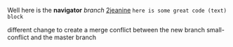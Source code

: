 Well here is the **navigator**  *branch*
[2jeanine](http://2jeanine.github.io)
`here is some great code (text) block`

different change to create a merge conflict between the
new branch small-conflict and the master branch